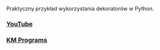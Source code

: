 Praktyczny przykład wykorzystania dekoratorów w Python.

### [YouTube](https://youtu.be/3W6LzpH_08A)
### [KM Programs](https://km-programs.pl/)